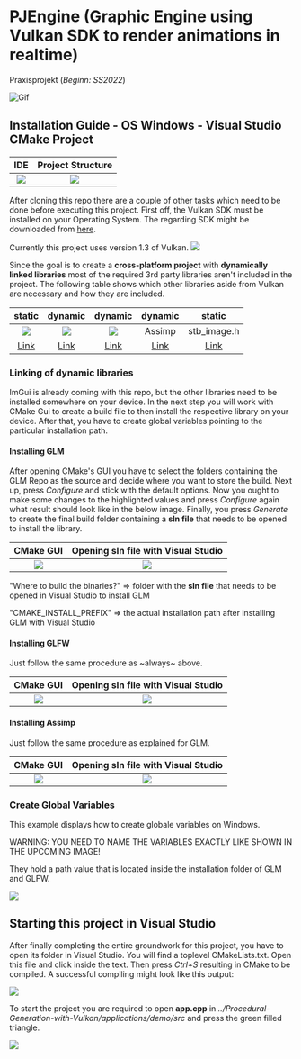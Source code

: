 # PJEngine (Graphic Engine using Vulkan SDK to render animations in realtime)
Praxisprojekt (*Beginn: SS2022*)

![Gif](https://github.com/Paul-Johne/Procedural-Generation-with-Vulkan/blob/master/gifsForGithub/PJEngine_cover.gif)

## Installation Guide - OS Windows - Visual Studio CMake Project

IDE | Project Structure
:-------------------------:|:-------------------------:
![](https://github.com/Paul-Johne/Procedural-Generation-with-Vulkan/blob/master/imagesForGithub/installation_guide_002.png) | ![](https://github.com/Paul-Johne/Procedural-Generation-with-Vulkan/blob/master/imagesForGithub/installation_guide_001.png)

After cloning this repo there are a couple of other tasks which need to be done before executing this project.
First off, the Vulkan SDK must be installed on your Operating System. The regarding SDK might be downloaded from [here](https://vulkan.lunarg.com/).

Currently this project uses version 1.3 of Vulkan.
![](https://github.com/Paul-Johne/Procedural-Generation-with-Vulkan/blob/master/imagesForGithub/installation_guide_005.png)

Since the goal is to create a **cross-platform project** with **dynamically linked libraries** most of the required 3rd party libraries aren't included 
in the project. The following table shows which other libraries aside from Vulkan are necessary and how they are included.

static | dynamic | dynamic | dynamic | static
:-------------------------:|:-------------------------:|:-------------------------:|:-------------------------:|:-------------------------:
![](https://github.com/Paul-Johne/Procedural-Generation-with-Vulkan/blob/master/imagesForGithub/installation_guide_008.png) | ![](https://github.com/Paul-Johne/Procedural-Generation-with-Vulkan/blob/master/imagesForGithub/installation_guide_006.png) | ![](https://github.com/Paul-Johne/Procedural-Generation-with-Vulkan/blob/master/imagesForGithub/installation_guide_007.png) | Assimp | stb_image.h
[Link](https://github.com/ocornut/imgui) | [Link](https://github.com/g-truc/glm) | [Link](https://github.com/glfw/glfw/releases/tag/3.3.7) | [Link](https://github.com/assimp/assimp) | [Link](https://github.com/nothings/stb)

### Linking of dynamic libraries
ImGui is already coming with this repo, but the other libraries need to be installed somewhere on your device. In the next step you will work with CMake Gui
to create a build file to then install the respective library on your device. After that, you have to create global variables pointing to the 
particular installation path.

#### Installing GLM
After opening CMake's GUI you have to select the folders containing the GLM Repo as the source and decide where you want to store the build.
Next up, press *Configure* and stick with the default options. Now you ought to make some changes to the highlighted values and press *Configure* 
again what result should look like in the below image. Finally, you press *Generate* to create the final build folder containing a **sln file** 
that needs to be opened to install the library.

CMake GUI | Opening **sln file** with Visual Studio
:-------------------------:|:-------------------------:
![](https://github.com/Paul-Johne/Procedural-Generation-with-Vulkan/blob/master/imagesForGithub/installation_guide_009.png) | ![](https://github.com/Paul-Johne/Procedural-Generation-with-Vulkan/blob/master/imagesForGithub/installation_guide_011.png)

"Where to build the binaries?" => folder with the **sln file** that needs to be opened in Visual Studio to install GLM

"CMAKE_INSTALL_PREFIX" => the actual installation path after installing GLM with Visual Studio

#### Installing GLFW
Just follow the same procedure as ~always~ above.

CMake GUI | Opening **sln file** with Visual Studio
:-------------------------:|:-------------------------:
![](https://github.com/Paul-Johne/Procedural-Generation-with-Vulkan/blob/master/imagesForGithub/installation_guide_010.png) | ![](https://github.com/Paul-Johne/Procedural-Generation-with-Vulkan/blob/master/imagesForGithub/installation_guide_012.png)

#### Installing Assimp
Just follow the same procedure as explained for GLM.

CMake GUI | Opening **sln file** with Visual Studio
:-------------------------:|:-------------------------:
![](https://github.com/Paul-Johne/Procedural-Generation-with-Vulkan/blob/master/imagesForGithub/installation_guide_014.png) | ![](https://github.com/Paul-Johne/Procedural-Generation-with-Vulkan/blob/master/imagesForGithub/installation_guide_015.png)

### Create Global Variables
This example displays how to create globale variables on Windows.

WARNING: YOU NEED TO NAME THE VARIABLES EXACTLY LIKE SHOWN IN THE UPCOMING IMAGE!

They hold a path value that is located inside the installation folder of GLM and GLFW.

![](https://github.com/Paul-Johne/Procedural-Generation-with-Vulkan/blob/master/imagesForGithub/installation_guide_013.png)

## Starting this project in Visual Studio
After finally completing the entire groundwork for this project, you have to open its folder in Visual Studio. You will find a toplevel CMakeLists.txt.
Open this file and click inside the text. Then press *Ctrl+S* resulting in CMake to be compiled. A successful compiling might look like this output:

![](https://github.com/Paul-Johne/Procedural-Generation-with-Vulkan/blob/master/imagesForGithub/installation_guide_003.png)

To start the project you are required to open **app.cpp** in *../Procedural-Generation-with-Vulkan/applications/demo/src* and press the green filled triangle.

![](https://github.com/Paul-Johne/Procedural-Generation-with-Vulkan/blob/master/imagesForGithub/installation_guide_004.png)